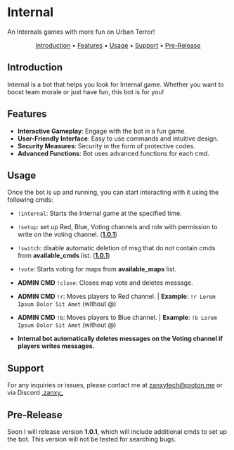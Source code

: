 # Internal

An Internals games with more fun on Urban Terror!

<p align="center">
  <a href="#introduction">Introduction</a> • 
  <a href="#features">Features</a> • 
  <a href="#usage">Usage</a> • 
  <a href="#support">Support</a> • 
  <a href="#pre-release">Pre-Release</a>
</p>

## Introduction

Internal is a bot that helps you look for Internal game. Whether you want to boost team morale or just have fun, this bot is for you!

## Features

- **Interactive Gameplay**: Engage with the bot in a fun game.
- **User-Friendly Interface**: Easy to use commands and intuitive design.
- **Security Measures**: Security in the form of protective codes.
- **Advanced Functions**: Bot uses advanced functions for each cmd.

## Usage

Once the bot is up and running, you can start interacting with it using the following cmds:

- `!internal`: Starts the Internal game at the specified time.
- `!setup`: set up Red, Blue, Voting channels and role with permission to write on the voting channel. (**[1.0.1](#pre-release)**)
- `!switch`: disable automatic deletion of msg that do not contain cmds from **available_cmds** list. (**[1.0.1](#pre-release)**)
- `!vote`: Starts voting for maps from **available_maps** list.
- **ADMIN CMD** `!close`: Closes map vote and deletes message.
- **ADMIN CMD** `!r`: Moves players to Red channel. | **Example**: `!r Lorem Ipsum Dolor Sit Amet` (without @)
- **ADMIN CMD** `!b`: Moves players to Blue channel. | **Example**: `!b Lorem Ipsum Dolor Sit Amet` (without @)

- **Internal bot automatically deletes messages on the Voting channel if players writes messages.**

## Support

For any inquiries or issues, please contact me at [zanxytech@proton.me](mailto:zanxytech@proton.me) or via Discord [.zanxy_](https://discord.com/users/495227326305665024)

## Pre-Release

Soon I will release version **1.0.1**, which will include additional cmds to set up the bot. This version will not be tested for searching bugs.

